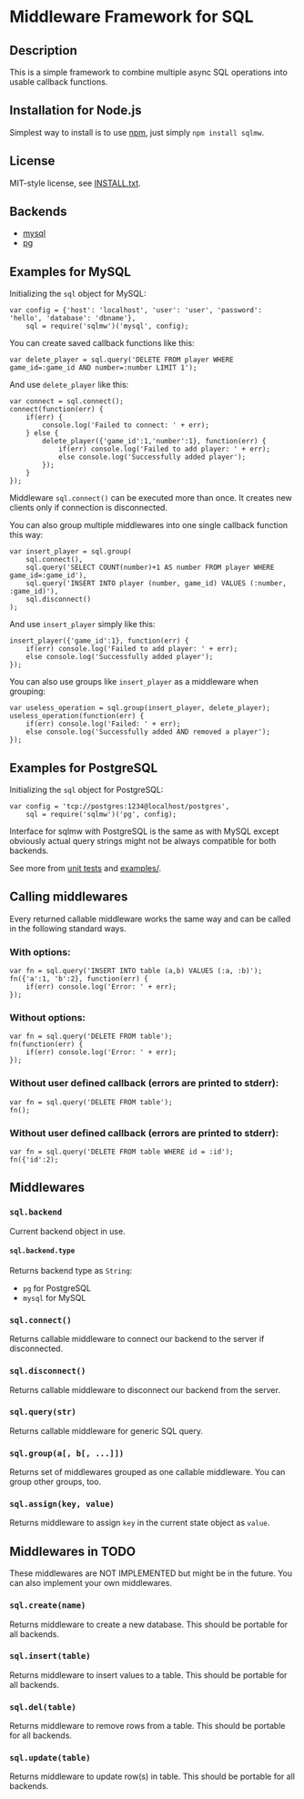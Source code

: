 Middleware Framework for SQL
============================

Description
-----------

This is a simple framework to combine multiple async SQL operations into usable 
callback functions.

Installation for Node.js
------------------------

Simplest way to install is to use [npm](http://npmjs.org/), just simply `npm install sqlmw`.

License
-------

MIT-style license, see [INSTALL.txt](http://github.com/jheusala/node-sqlmw/blob/master/LICENSE.txt).

Backends
--------

* [mysql](https://github.com/felixge/node-mysql)
* [pg](https://github.com/brianc/node-postgres)

Examples for MySQL
------------------

Initializing the `sql` object for MySQL:

	var config = {'host': 'localhost', 'user': 'user', 'password': 'hello', 'database': 'dbname'},
	    sql = require('sqlmw')('mysql', config);

You can create saved callback functions like this:

	var delete_player = sql.query('DELETE FROM player WHERE game_id=:game_id AND number=:number LIMIT 1');

And use `delete_player` like this:

	var connect = sql.connect();
	connect(function(err) {
		if(err) {
			console.log('Failed to connect: ' + err);
		} else {
			delete_player({'game_id':1,'number':1}, function(err) {
				if(err) console.log('Failed to add player: ' + err);
				else console.log('Successfully added player');
			});
		}
	});

Middleware `sql.connect()` can be executed more than once. It creates new clients only if connection is disconnected.

You can also group multiple middlewares into one single callback function this way:

	var insert_player = sql.group(
		sql.connect(),
		sql.query('SELECT COUNT(number)+1 AS number FROM player WHERE game_id=:game_id'),
		sql.query('INSERT INTO player (number, game_id) VALUES (:number, :game_id)'),
		sql.disconnect()
	);

And use `insert_player` simply like this:

	insert_player({'game_id':1}, function(err) {
		if(err) console.log('Failed to add player: ' + err);
		else console.log('Successfully added player');
	});

You can also use groups like `insert_player` as a middleware when grouping:

	var useless_operation = sql.group(insert_player, delete_player);
	useless_operation(function(err) {
		if(err) console.log('Failed: ' + err);
		else console.log('Successfully added AND removed a player');
	});

Examples for PostgreSQL
-----------------------

Initializing the `sql` object for PostgreSQL:

	var config = 'tcp://postgres:1234@localhost/postgres',
	    sql = require('sqlmw')('pg', config);

Interface for sqlmw with PostgreSQL is the same as with MySQL except obviously 
actual query strings might not be always compatible for both backends.

See more from [unit tests](https://github.com/jheusala/node-sqlmw/tree/master/test) and 
[examples/](https://github.com/jheusala/node-sqlmw/tree/master/examples).

Calling middlewares
-------------------

Every returned callable middleware works the same way and can be called in the following standard ways.

### With options:

	var fn = sql.query('INSERT INTO table (a,b) VALUES (:a, :b)');
	fn({'a':1, 'b':2}, function(err) {
		if(err) console.log('Error: ' + err);
	});

### Without options:

	var fn = sql.query('DELETE FROM table');
	fn(function(err) {
		if(err) console.log('Error: ' + err);
	});

### Without user defined callback (errors are printed to stderr):

	var fn = sql.query('DELETE FROM table');
	fn();

### Without user defined callback (errors are printed to stderr):

	var fn = sql.query('DELETE FROM table WHERE id = :id');
	fn({'id':2);

Middlewares
-----------

### `sql.backend`

Current backend object in use.

#### `sql.backend.type`

Returns backend type as `String`:

* `pg` for PostgreSQL
* `mysql` for MySQL

### `sql.connect()`

Returns callable middleware to connect our backend to the server if disconnected.

### `sql.disconnect()`

Returns callable middleware to disconnect our backend from the server.

### `sql.query(str)`

Returns callable middleware for generic SQL query.

### `sql.group(a[, b[, ...]])`

Returns set of middlewares grouped as one callable middleware. You can group other groups, too.

### `sql.assign(key, value)`

Returns middleware to assign `key` in the current state object as `value`.

Middlewares in TODO
-------------------

These middlewares are NOT IMPLEMENTED but might be in the future. You can also 
implement your own middlewares.

### `sql.create(name)`

Returns middleware to create a new database. This should be portable for all 
backends.

### `sql.insert(table)`

Returns middleware to insert values to a table. This should be portable for all 
backends.

### `sql.del(table)`

Returns middleware to remove rows from a table. This should be portable for all 
backends.

### `sql.update(table)`

Returns middleware to update row(s) in table. This should be portable for all 
backends.
